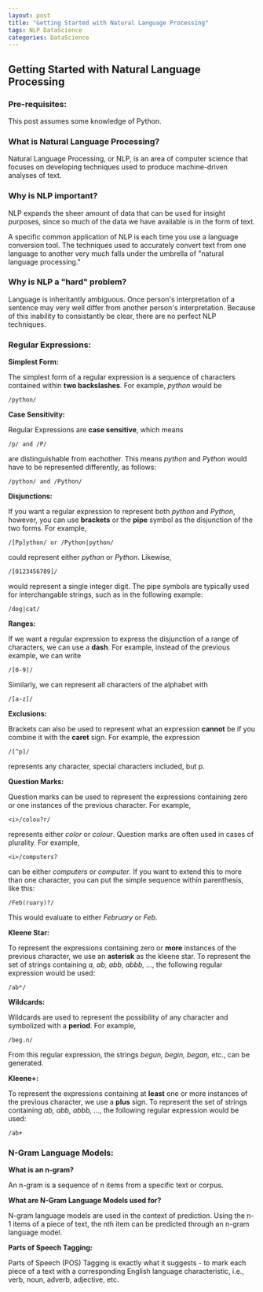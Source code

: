 ```yaml
---
layout: post
title: "Getting Started with Natural Language Processing"
tags: NLP DataScience 
categories: DataScience
---
```


<h2> Getting Started with Natural Language Processing </h2>

<h3> Pre-requisites: </h3>

This post assumes some knowledge of Python.

<h3> What is Natural Language Processing? </h3>

Natural Language Processing, or NLP, is an area of computer science that focuses on developing techniques used to produce machine-driven analyses of text.

<h3> Why is NLP important? </h3>

NLP expands the sheer amount of data that can be used for insight purposes, since so much of the data we have available is in the form of text.

A specific common application of NLP is each time you use a language conversion tool. The techniques used to accurately convert text from one language to another very much falls under the umbrella of "natural language processing."

<h3> Why is NLP a "hard" problem? </h3>

Language is inheritantly ambiguous. Once person's interpretation of a sentence may very well differ from another person's interpretation. Because of this inability to consistantly be clear, there are no perfect NLP techniques. 

<h3> Regular Expressions: </h3>

<b> Simplest Form: </b> 

The simplest form of a regular expression is a sequence of characters contained within <b>two backslashes</b>. For example, <i>python</i> would be  
``` 
/python/
```

<b> Case Sensitivity: </b>

Regular Expressions are <b>case sensitive</b>, which means 
``` 
/p/ and /P/
```
are distinguishable from eachother. This means <i>python</i> and <i>Python</i> would have to be represented differently, as follows: 

``` 
/python/ and /Python/
```

<b> Disjunctions: </b>

If you want a regular expression to represent both <i>python</i> and <i>Python</i>, however, you can use <b>brackets</b> or the <b>pipe</b> symbol as the disjunction of the two forms. For example, 
``` 
/[Pp]ython/ or /Python|python/
```
could represent either <i>python</i> or <i>Python</i>. Likewise, 

``` 
/[0123456789]/ 
```
would represent a single integer digit. The pipe symbols are typically used for interchangable strings, such as in the following example:

```
/dog|cat/
```

<b> Ranges: </b>

If we want a regular expression to express the disjunction of a range of characters, we can use a <b>dash</b>. For example, instead of the previous example, we can write 

``` 
/[0-9]/
```
Similarly, we can represent all characters of the alphabet with 

``` 
/[a-z]/
```

<b> Exclusions: </b>

Brackets can also be used to represent what an expression <b>cannot</b> be if you combine it with the <b>caret</b> sign. For example, the expression 

``` 
/[^p]/
```
represents any character, special characters included, but p.

<b> Question Marks: </b> 

Question marks can be used to represent the expressions containing zero or one instances of the previous character. For example, 

``` 
<i>/colou?r/
```
represents either <i>color</i> or <i>colour</i>. Question marks are often used in cases of plurality. For example, 

``` 
<i>/computers?
```
can be either <i>computers</i> or <i>computer</i>. If you want to extend this to more than one character, you can put the simple sequence within parenthesis, like this:

```
/Feb(ruary)?/
```
This would evaluate to either <i>February</i> or <i>Feb</i>.

<b> Kleene Star: </b>

To represent the expressions containing zero or <b>more</b> instances of the previous character, we use an <b>asterisk</b> as the kleene star. To represent the set of strings containing <i>a, ab, abb, abbb, ...</i>, the following regular expression would be used:  
```
/ab*/
```

<b> Wildcards: </b>

Wildcards are used to represent the possibility of any character and symbolized with a <b>period</b>. For example, 

```
/beg.n/
```
From this regular expression, the strings <i>begun, begin, began,</i> etc., can be generated. 

<b> Kleene+: </b>

To represent the expressions containing at <b>least</b> one or more instances of the previous character, we use a <b>plus</b> sign. To represent the set of strings containing <i>ab, abb, abbb, ...</i>, the following regular expression would be used:  

```
/ab+
```

<h3> N-Gram Language Models: </h3>

<b> What is an n-gram? </b>

An n-gram is a sequence of n items from a specific text or corpus.

<b> What are N-Gram Language Models used for? </b>

N-gram language models are used in the context of prediction. Using the n-1 items of a piece of text, the nth item can be predicted through an n-gram language model.

<b> Parts of Speech Tagging: </b>

Parts of Speech (POS) Tagging is exactly what it suggests - to mark each piece of a text with a corresponding English language characteristic, i.e., verb, noun, adverb, adjective, etc.

